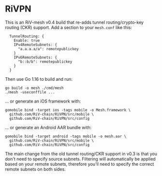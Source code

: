 # RiVPN

This is an RiV-mesh v0.4 build that re-adds tunnel routing/crypto-key routing (CKR) support. Add a section to your `mesh.conf` like this:

```
  TunnelRouting: {
    Enable: true
    IPv4RemoteSubnets: {
      "a.a.a.a/a": remotepublickey
    }
    IPv6RemoteSubnets: {
      "b::b/b": remotepublickey
    }
  }
```

Then use Go 1.16 to build and run:
```
go build -o mesh ./cmd/mesh
./mesh -useconffile ...
```

... or generate an iOS framework with:

```
gomobile bind -target ios -tags mobile -o Mesh.framework \
  github.com/RiV-chain/RiVPN/src/mobile \
  github.com/RiV-chain/RiVPN/src/config
```

... or generate an Android AAR bundle with:

```
gomobile bind -target android -tags mobile -o mesh.aar \
  github.com/RiV-chain/RiVPN/src/mobile \
  github.com/RiV-chain/RiVPN/src/config
```

The main change from the old tunnel routing/CKR support in v0.3 is that you don't need to specify source subnets. Filtering will automatically be applied based on your remote subnets, therefore you'll need to specify the correct remote subnets on both sides.
